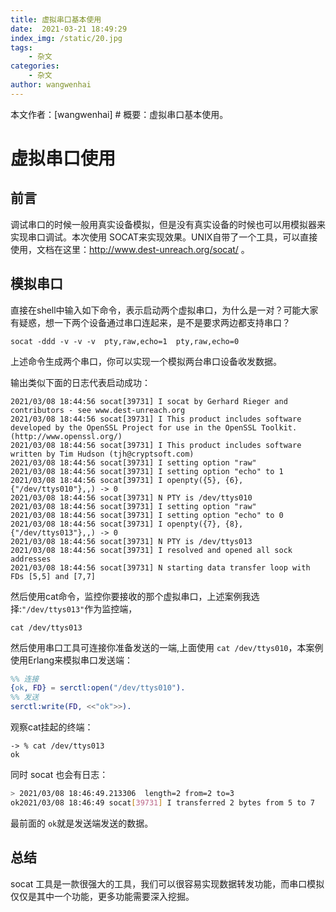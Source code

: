 ```yaml
---
title: 虚拟串口基本使用
date:  2021-03-21 18:49:29
index_img: /static/20.jpg
tags: 
    - 杂文
categories: 
    - 杂文
author: wangwenhai
---
```

本文作者：[wangwenhai] # 概要：虚拟串口基本使用。
<!-- more -->

# 虚拟串口使用

## 前言

调试串口的时候一般用真实设备模拟，但是没有真实设备的时候也可以用模拟器来实现串口调试。本次使用 SOCAT来实现效果。UNIX自带了一个工具，可以直接使用，文档在这里：http://www.dest-unreach.org/socat/ 。

## 模拟串口

直接在shell中输入如下命令，表示启动两个虚拟串口，为什么是一对？可能大家有疑惑，想一下两个设备通过串口连起来，是不是要求两边都支持串口？

```shell
socat -ddd -v -v -v  pty,raw,echo=1  pty,raw,echo=0
```

上述命令生成两个串口，你可以实现一个模拟两台串口设备收发数据。

输出类似下面的日志代表启动成功：

```shell
2021/03/08 18:44:56 socat[39731] I socat by Gerhard Rieger and contributors - see www.dest-unreach.org
2021/03/08 18:44:56 socat[39731] I This product includes software developed by the OpenSSL Project for use in the OpenSSL Toolkit. (http://www.openssl.org/)
2021/03/08 18:44:56 socat[39731] I This product includes software written by Tim Hudson (tjh@cryptsoft.com)
2021/03/08 18:44:56 socat[39731] I setting option "raw"
2021/03/08 18:44:56 socat[39731] I setting option "echo" to 1
2021/03/08 18:44:56 socat[39731] I openpty({5}, {6}, {"/dev/ttys010"},,) -> 0
2021/03/08 18:44:56 socat[39731] N PTY is /dev/ttys010
2021/03/08 18:44:56 socat[39731] I setting option "raw"
2021/03/08 18:44:56 socat[39731] I setting option "echo" to 0
2021/03/08 18:44:56 socat[39731] I openpty({7}, {8}, {"/dev/ttys013"},,) -> 0
2021/03/08 18:44:56 socat[39731] N PTY is /dev/ttys013
2021/03/08 18:44:56 socat[39731] I resolved and opened all sock addresses
2021/03/08 18:44:56 socat[39731] N starting data transfer loop with FDs [5,5] and [7,7]
```

然后使用cat命令，监控你要接收的那个虚拟串口，上述案例我选择:`"/dev/ttys013"`作为监控端，

```shell
cat /dev/ttys013
```

然后使用串口工具可连接你准备发送的一端,上面使用	`cat /dev/ttys010`，本案例使用Erlang来模拟串口发送端：

```erlang
%% 连接
{ok, FD} = serctl:open("/dev/ttys010").
%% 发送
serctl:write(FD, <<"ok">>).
```

观察cat挂起的终端：

```shell
-> % cat /dev/ttys013
ok
```

同时 socat 也会有日志：

```sh
> 2021/03/08 18:46:49.213306  length=2 from=2 to=3
ok2021/03/08 18:46:49 socat[39731] I transferred 2 bytes from 5 to 7
```

最前面的 `ok`就是发送端发送的数据。

## 总结

socat 工具是一款很强大的工具，我们可以很容易实现数据转发功能，而串口模拟仅仅是其中一个功能，更多功能需要深入挖掘。